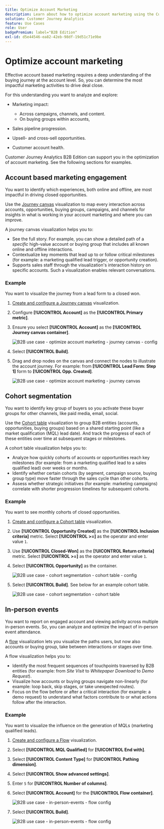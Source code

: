 ```yaml
---
title: Optimize Account Marketing
description: Learn about how to optimize account marketing using the Customer Journey Analytics B2B Edition.
solution: Customer Journey Analytics
feature: Use Cases
role: User
badgePremium: label="B2B Edition"
exl-id: d5e44546-ea82-42eb-98df-19d51c71e9be
---
```

# Optimize account marketing

Effective account based marketing requires a deep understanding of the buying journey at the account level. So, you can determine the most impactful marketing activities to drive deal close.

For this understanding you want to analyze and explore:

* Marketing impact:
   
  * Across campaigns, channels, and content. 
  * On buying groups within accounts, 
   
* Sales pipeline progression.
* Upsell- and cross-sell opportunities.
* Customer account health.


Customer Journey Analytics B2B Edition can support you in the optimization of account marketing. See the following sections for examples.


## Account based marketing engagement

You want to identify which experiences, both online and offline, are most impactful in driving closed opportunities.

Use the [Journey canvas](/help/analysis-workspace/visualizations/journey-canvas/journey-canvas.md) visualization to map every interaction across accounts, opportunities, buying groups, campaigns, and channels for insights in what is working in your account marketing and where you can improve.

A journey canvas visualization helps you to:

* See the full story. For example, you can show a detailed path of a *specific* high-value account or buying group that includes all known online and offline interactions.
* Contextualize key moments that lead up to or follow critical milestones (for example: a marketing qualified lead trigger, or opportunity creation).
* Supports sales staff through the visualization's interaction history on specific accounts. Such a visualization enables relevant conversations.

### Example

You want to visualize the journey from a lead form to a closed won.

1. [Create and configure a Journey canvas](/help/analysis-workspace/visualizations/journey-canvas/configure-journey-canvas.md) visualization.
1. Configure **[!UICONTROL Account]** as the **[!UICONTROL Primary metric]**.
1. Ensure you select **[!UICONTROL Account]** as the **[!UICONTROL Journey canvas container]**.

   ![B2B use case - optimize account marketing - journey canvas - config](assets/b2b-uc-optimize-marketing-journey-canvas-config.png)

1. Select **[!UICONTROL Build]**.
1. Drag and drop nodes on the canvas and connect the nodes to illustrate the account journey. For example: from **[!UICONTROL Lead Form: Step 1]** form to **[!UICONTROL Opp. Created]**.

   ![B2B use case - optimize account marketing - journey canvas](assets/b2b-uc-optimize-marketing-journey-canvas.png)


## Cohort segmentation

You want to identify key group of buyers so you activate these buyer groups for other channels, like paid media, email, social.

Use the [Cohort table](/help/analysis-workspace/visualizations/cohort-table/cohort-analysis.md) visualization to group B2B entities (accounts, opportunities, buying groups) based on a shared starting point (like a market qualification (MQL) lead date). And track the progress of each of these entities over time at subsequent stages or milestones.

A cohort table visualization helps you to:

* Analyze how quickly cohorts of accounts or opportunities reach key milestones (for example: from a marketing qualified lead to a sales qualified lead) over weeks or months.
* Identify whether certain cohorts (by segment, campaign source, buying group type) move faster through the sales cycle than other cohorts.
* Assess whether strategic initiatives (for example: marketing campaigns) correlate with shorter progression timelines for subsequent cohorts.

### Example

You want to see monthly cohorts of closed opportunities.

1. [Create and configure a Cohort table](/help/analysis-workspace/visualizations/cohort-table/t-cohort.md) visualization.
1. Use **[!UICONTROL Opportunity Created]** as the **[!UICONTROL Inclusion criteria]** metric. Select **[!UICONTROL >=]** as the operator and enter value `1`.
1. Use **[!UICONTROL Closed-Won]** as the **[!UICONTROL Return criteria]** metric. Select **[!UICONTROL >=]** as the operator and enter value `1`.
1. Select **[!UICONTROL Opportunity]** as the container.

   ![B2B use case - cohort segmentation - cohort table - config](assets/b2b-uc-optimize-marketing-cohort-table-config.png)

1. Select **[!UICONTROL Build]**. See below for an example cohort table.

   ![B2B use case - cohort segmentation - cohort table](assets/b2b-uc-optimize-marketing-cohort-table.png)


## In-person events

You want to report on engaged account and viewing activity across multiple in-person events. So, you can analyze and optimize the impact of in-person event attendance.

A [flow](/help/analysis-workspace/visualizations/c-flow/flow.md) visualization lets you visualize the paths users, but now also accounts or buying group, take between interactions or stages over time.

A flow visualization helps you to:

* Identify the most frequent sequences of touchpoints traversed by B2B entities (for example: from *Site Visit* to *Whitepaper Download* to *Demo Request*).
* Visualize how accounts or buying groups navigate non-linearly (for example: loop back, skip stages, or take unexpected routes).
* Focus on the flow before or after a critical interaction (for example: a demo request) to understand what factors contribute to or what actions follow after the interaction.

### Example

You want to visualize the influence on the generation of MQLs (marketing qualified leads).

1. [Create and configure a Flow](/help/analysis-workspace/visualizations/c-flow/create-flow.md) visualization.
1. Select **[!UICONTROL MQL Qualified]** for **[!UICONTROL End with]**.
1. Select **[!UICONTROL Content Type]** for **[!UICONTROL Pathing dimension]**.
1. Select **[!UICONTROL Show advanced settings]**.
1. Enter `5` for **[!UICONTROL Number of columns]**.
1. Select **[!UICONTROL Account]** for the **[!UICONTROL Flow container]**.

   ![B2B use case - in-person-events - flow config](assets/b2b-uc-optimize-marketing-flow-config.png)

1. Select **[!UICONTROL Build]**.

   ![B2B use case - in-person-events - flow config](assets/b2b-uc-optimize-marketing-flow.png)
